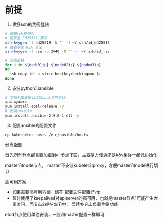 # 前提

1. 做好ssh的免密登陆

```bash
# 创建ssh密钥对
# 更安全 Ed25519 算法
ssh-keygen -t ed25519 -N '' -f ~/.ssh/id_ed25519
# 或者传统 RSA 算法
ssh-keygen -t rsa -b 2048 -N '' -f ~/.ssh/id_rsa

# 分发密钥
for i in ${node01ip} ${node02ip} ${node03ip}
do
  ssh-copy-id -o stricthostkeychecking=no $i
done
```

2. 安装python和ansible

```bash
# 文档中脚本默认均以root用户执行
yum update
yum install epel-release -y
# 安装ansible
yum install ansible-2.9.6-1.el7 -y
```

3. 配置ansible的配置文件

```bash
cp kubernetes-hosts /etc/ansible/hosts
```

分离配置

首先所有节点都需要加载到all节点下面，主要是方便连不是k8s集群一起做初始化

master和node节点， master不安装kubelet和proxy，方便master和node进行切分

高可用方案
- 如果需要高可用方案，请在 配置文件配置好vip
- 暂时使用了keepalived对apiserver的高可用，也就是master节点1可能产生大量访问，而节点2却在空闲中， 后续补充上负载均衡功能

etcd节点使用单独安装，一般和master配置一样即可